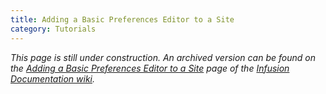 ```yaml
---
title: Adding a Basic Preferences Editor to a Site
category: Tutorials
---
```


_This page is still under construction. An archived version can be found on the
[Adding a Basic Preferences Editor to a Site](http://wiki.fluidproject.org/display/docs/Tutorial+-+Adding+a+Basic+Preferences+Editor+to+a+Site)
page of the [Infusion Documentation wiki](http://wiki.fluidproject.org/display/docs/Infusion+Documentation)._
